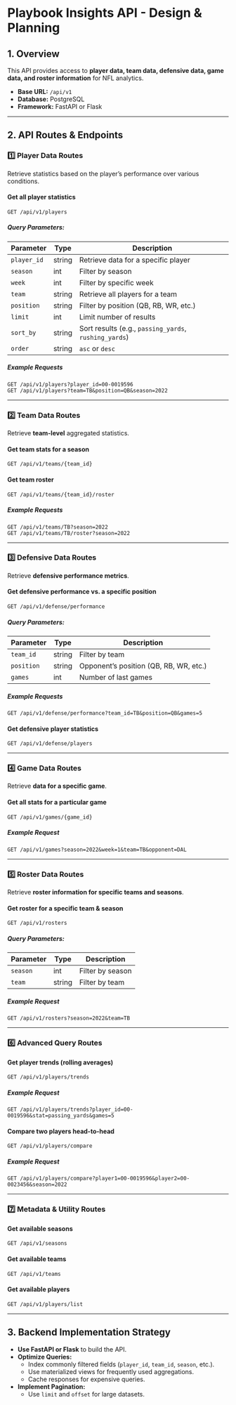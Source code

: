 # **Playbook Insights API - Design & Planning**

## **1. Overview**
This API provides access to **player data, team data, defensive data, game data, and roster information** for NFL analytics.

- **Base URL:** `/api/v1`
- **Database:** PostgreSQL
- **Framework:** FastAPI or Flask

---

## **2. API Routes & Endpoints**

### **1️⃣ Player Data Routes**
Retrieve statistics based on the player’s performance over various conditions.

#### **Get all player statistics**
```
GET /api/v1/players
```
##### **Query Parameters:**
| Parameter | Type | Description |
|-----------|------|-------------|
| `player_id` | string | Retrieve data for a specific player |
| `season` | int | Filter by season |
| `week` | int | Filter by specific week |
| `team` | string | Retrieve all players for a team |
| `position` | string | Filter by position (QB, RB, WR, etc.) |
| `limit` | int | Limit number of results |
| `sort_by` | string | Sort results (e.g., `passing_yards`, `rushing_yards`) |
| `order` | string | `asc` or `desc` |

##### **Example Requests**
```
GET /api/v1/players?player_id=00-0019596
GET /api/v1/players?team=TB&position=QB&season=2022
```

---

### **2️⃣ Team Data Routes**
Retrieve **team-level** aggregated statistics.

#### **Get team stats for a season**
```
GET /api/v1/teams/{team_id}
```

#### **Get team roster**
```
GET /api/v1/teams/{team_id}/roster
```

##### **Example Requests**
```
GET /api/v1/teams/TB?season=2022
GET /api/v1/teams/TB/roster?season=2022
```

---

### **3️⃣ Defensive Data Routes**
Retrieve **defensive performance metrics**.

#### **Get defensive performance vs. a specific position**
```
GET /api/v1/defense/performance
```
##### **Query Parameters:**
| Parameter | Type | Description |
|-----------|------|-------------|
| `team_id` | string | Filter by team |
| `position` | string | Opponent’s position (QB, RB, WR, etc.) |
| `games` | int | Number of last games |

##### **Example Requests**
```
GET /api/v1/defense/performance?team_id=TB&position=QB&games=5
```

#### **Get defensive player statistics**
```
GET /api/v1/defense/players
```

---

### **4️⃣ Game Data Routes**
Retrieve **data for a specific game**.

#### **Get all stats for a particular game**
```
GET /api/v1/games/{game_id}
```

##### **Example Request**
```
GET /api/v1/games?season=2022&week=1&team=TB&opponent=DAL
```

---

### **5️⃣ Roster Data Routes**
Retrieve **roster information for specific teams and seasons**.

#### **Get roster for a specific team & season**
```
GET /api/v1/rosters
```
##### **Query Parameters:**
| Parameter | Type | Description |
|-----------|------|-------------|
| `season` | int | Filter by season |
| `team` | string | Filter by team |

##### **Example Request**
```
GET /api/v1/rosters?season=2022&team=TB
```

---

### **6️⃣ Advanced Query Routes**
#### **Get player trends (rolling averages)**
```
GET /api/v1/players/trends
```

##### **Example Request**
```
GET /api/v1/players/trends?player_id=00-0019596&stat=passing_yards&games=5
```

#### **Compare two players head-to-head**
```
GET /api/v1/players/compare
```

##### **Example Request**
```
GET /api/v1/players/compare?player1=00-0019596&player2=00-0023456&season=2022
```

---

### **7️⃣ Metadata & Utility Routes**
#### **Get available seasons**
```
GET /api/v1/seasons
```

#### **Get available teams**
```
GET /api/v1/teams
```

#### **Get available players**
```
GET /api/v1/players/list
```

---

## **3. Backend Implementation Strategy**
- **Use FastAPI or Flask** to build the API.
- **Optimize Queries:**  
  - Index commonly filtered fields (`player_id`, `team_id`, `season`, etc.).
  - Use materialized views for frequently used aggregations.
  - Cache responses for expensive queries.
- **Implement Pagination:**  
  - Use `limit` and `offset` for large datasets.
